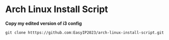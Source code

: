 # Arch Linux Install Script

**Copy my edited version of i3 config**
```
git clone htttps://github.com:EasyIP2023/arch-linux-install-script.git
```
